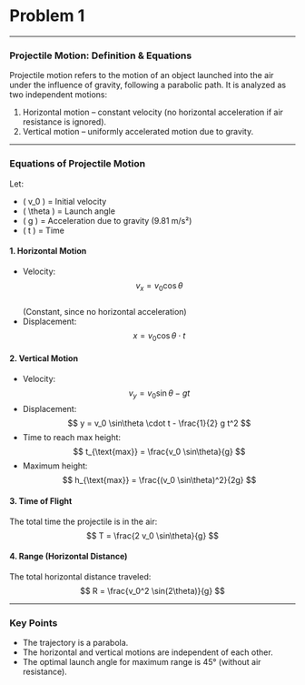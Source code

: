 # Problem 1

---

### Projectile Motion: Definition & Equations  

Projectile motion refers to the motion of an object launched into the air under the influence of gravity, following a parabolic path. It is analyzed as two independent motions:  

1. Horizontal motion – constant velocity (no horizontal acceleration if air resistance is ignored).  
2. Vertical motion – uniformly accelerated motion due to gravity.  

---

### Equations of Projectile Motion  

Let:  
- \( v_0 \) = Initial velocity  
- \( \theta \) = Launch angle  
- \( g \) = Acceleration due to gravity (9.81 m/s²)  
- \( t \) = Time  

#### 1. Horizontal Motion  
- Velocity:  
  $$ v_x = v_0 \cos\theta $$  
  (Constant, since no horizontal acceleration)  
- Displacement:  
  $$ x = v_0 \cos\theta \cdot t $$  

#### 2. Vertical Motion  
- Velocity:  
  $$ v_y = v_0 \sin\theta - g t $$  
- Displacement:  
  $$ y = v_0 \sin\theta \cdot t - \frac{1}{2} g t^2 $$  
- Time to reach max height:  
  $$ t_{\text{max}} = \frac{v_0 \sin\theta}{g} $$  
- Maximum height:  
  $$ h_{\text{max}} = \frac{(v_0 \sin\theta)^2}{2g} $$  

#### 3. Time of Flight  
The total time the projectile is in the air:  
  $$ T = \frac{2 v_0 \sin\theta}{g} $$  

#### 4. Range (Horizontal Distance)  
The total horizontal distance traveled:  
  $$ R = \frac{v_0^2 \sin(2\theta)}{g} $$  

---

### Key Points  
- The trajectory is a parabola.  
- The horizontal and vertical motions are independent of each other.  
- The optimal launch angle for maximum range is 45° (without air resistance).  